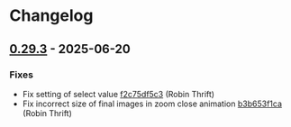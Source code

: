 # Changelog

## [0.29.3](https://github.com/RobinThrift/conveyor/releases/tag/v0.29.3) - 2025-06-20

### <!-- 1 -->Fixes

- Fix setting of select value [f2c75df5c3](https://github.com/RobinThrift/conveyor/commit/f2c75df5c3a32bf0c5e63959c3a5e2e0550e3d5b) (Robin Thrift)
- Fix incorrect size of final images in zoom close animation [b3b653f1ca](https://github.com/RobinThrift/conveyor/commit/b3b653f1ca701c852f723257a7682b1d38b8770e) (Robin Thrift)

[0.29.3]: https://github.com/RobinThrift/conveyor/compare/v0.29.2..v0.29.3

